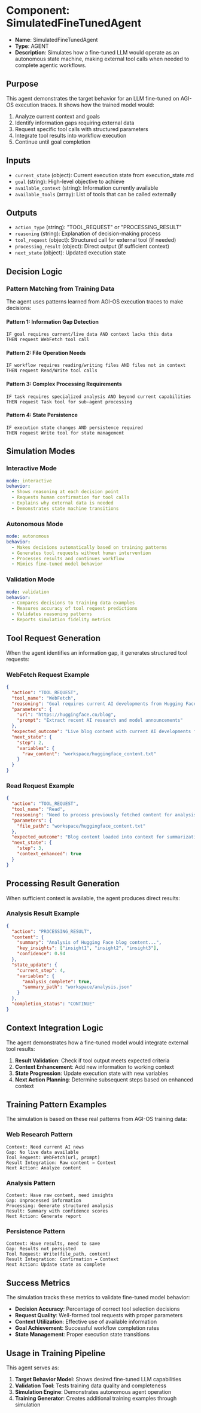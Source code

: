 # Component: SimulatedFineTunedAgent

- **Name**: SimulatedFineTunedAgent
- **Type**: AGENT
- **Description**: Simulates how a fine-tuned LLM would operate as an autonomous state machine, making external tool calls when needed to complete agentic workflows.

## Purpose

This agent demonstrates the target behavior for an LLM fine-tuned on AGI-OS execution traces. It shows how the trained model would:
1. Analyze current context and goals
2. Identify information gaps requiring external data
3. Request specific tool calls with structured parameters
4. Integrate tool results into workflow execution
5. Continue until goal completion

## Inputs

- `current_state` (object): Current execution state from execution_state.md
- `goal` (string): High-level objective to achieve
- `available_context` (string): Information currently available
- `available_tools` (array): List of tools that can be called externally

## Outputs

- `action_type` (string): "TOOL_REQUEST" or "PROCESSING_RESULT"
- `reasoning` (string): Explanation of decision-making process
- `tool_request` (object): Structured call for external tool (if needed)
- `processing_result` (object): Direct output (if sufficient context)
- `next_state` (object): Updated execution state

## Decision Logic

### Pattern Matching from Training Data

The agent uses patterns learned from AGI-OS execution traces to make decisions:

#### Pattern 1: Information Gap Detection
```
IF goal requires current/live data AND context lacks this data
THEN request WebFetch tool call
```

#### Pattern 2: File Operation Needs
```
IF workflow requires reading/writing files AND files not in context
THEN request Read/Write tool calls
```

#### Pattern 3: Complex Processing Requirements
```
IF task requires specialized analysis AND beyond current capabilities
THEN request Task tool for sub-agent processing
```

#### Pattern 4: State Persistence
```
IF execution state changes AND persistence required
THEN request Write tool for state management
```

## Simulation Modes

### Interactive Mode
```yaml
mode: interactive
behavior: 
  - Shows reasoning at each decision point
  - Requests human confirmation for tool calls
  - Explains why external data is needed
  - Demonstrates state machine transitions
```

### Autonomous Mode
```yaml
mode: autonomous
behavior:
  - Makes decisions automatically based on training patterns
  - Generates tool requests without human intervention
  - Processes results and continues workflow
  - Mimics fine-tuned model behavior
```

### Validation Mode
```yaml
mode: validation
behavior:
  - Compares decisions to training data examples
  - Measures accuracy of tool request predictions
  - Validates reasoning patterns
  - Reports simulation fidelity metrics
```

## Tool Request Generation

When the agent identifies an information gap, it generates structured tool requests:

### WebFetch Request Example
```json
{
  "action": "TOOL_REQUEST",
  "tool_name": "WebFetch",
  "reasoning": "Goal requires current AI developments from Hugging Face blog, but no recent data in context",
  "parameters": {
    "url": "https://huggingface.co/blog",
    "prompt": "Extract recent AI research and model announcements"
  },
  "expected_outcome": "Live blog content with current AI developments for analysis",
  "next_state": {
    "step": 2,
    "variables": {
      "raw_content": "workspace/huggingface_content.txt"
    }
  }
}
```

### Read Request Example
```json
{
  "action": "TOOL_REQUEST", 
  "tool_name": "Read",
  "reasoning": "Need to process previously fetched content for analysis step",
  "parameters": {
    "file_path": "workspace/huggingface_content.txt"
  },
  "expected_outcome": "Blog content loaded into context for summarization",
  "next_state": {
    "step": 3,
    "context_enhanced": true
  }
}
```

## Processing Result Generation

When sufficient context is available, the agent produces direct results:

### Analysis Result Example
```json
{
  "action": "PROCESSING_RESULT",
  "content": {
    "summary": "Analysis of Hugging Face blog content...",
    "key_insights": ["insight1", "insight2", "insight3"],
    "confidence": 0.94
  },
  "state_update": {
    "current_step": 4,
    "variables": {
      "analysis_complete": true,
      "summary_path": "workspace/analysis.json"
    }
  },
  "completion_status": "CONTINUE"
}
```

## Context Integration Logic

The agent demonstrates how a fine-tuned model would integrate external tool results:

1. **Result Validation**: Check if tool output meets expected criteria
2. **Context Enhancement**: Add new information to working context
3. **State Progression**: Update execution state with new variables
4. **Next Action Planning**: Determine subsequent steps based on enhanced context

## Training Pattern Examples

The simulation is based on these real patterns from AGI-OS training data:

### Web Research Pattern
```
Context: Need current AI news
Gap: No live data available
Tool Request: WebFetch(url, prompt)
Result Integration: Raw content → Context
Next Action: Analyze content
```

### Analysis Pattern
```
Context: Have raw content, need insights
Gap: Unprocessed information
Processing: Generate structured analysis
Result: Summary with confidence scores
Next Action: Generate report
```

### Persistence Pattern
```
Context: Have results, need to save
Gap: Results not persisted
Tool Request: Write(file_path, content)
Result Integration: Confirmation → Context
Next Action: Update state as complete
```

## Success Metrics

The simulation tracks these metrics to validate fine-tuned model behavior:

- **Decision Accuracy**: Percentage of correct tool selection decisions
- **Request Quality**: Well-formed tool requests with proper parameters
- **Context Utilization**: Effective use of available information
- **Goal Achievement**: Successful workflow completion rates
- **State Management**: Proper execution state transitions

## Usage in Training Pipeline

This agent serves as:
1. **Target Behavior Model**: Shows desired fine-tuned LLM capabilities
2. **Validation Tool**: Tests training data quality and completeness
3. **Simulation Engine**: Demonstrates autonomous agent operation
4. **Training Generator**: Creates additional training examples through simulation